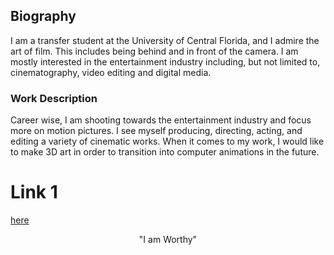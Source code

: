 ## Biography

I am a transfer student at the University of Central Florida, and I admire the art of film. This includes being behind and in front of the camera. I am mostly interested in the entertainment industry including, but not limited to, cinematography, video editing and digital media.  


### Work Description

 
Career wise, I am shooting towards the entertainment industry and focus more on motion pictures. I see myself producing, directing, acting, and editing a variety of cinematic works. When it comes to my work, I would like to make 3D art in order to transition into computer animations in the future. 



# Link 1
<a href="http://www.stancikaite.com"> here </a>

<header>
 "I am Worthy"
 </header>
